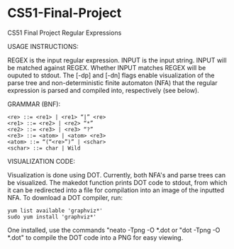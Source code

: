 CS51-Final-Project
==================

CS51 Final Project Regular Expressions

USAGE INSTRUCTIONS:

	

REGEX is the input regular expression.  INPUT is the input string.  INPUT will be
matched against REGEX.  Whether INPUT matches REGEX will be ouputed to stdout. 
The [-dp] and [-dn] flags enable visualization of the parse tree and non-deterministic
finite automaton (NFA) that the regular expression is parsed and compiled into,
respectively (see below).  

GRAMMAR (BNF):

	<re> ::= <re1> | <re1> “|” <re>
	<re1> ::= <re2> | <re2> “*”
	<re2> ::= <re3> | <re3> “?”
	<re3> ::= <atom> | <atom> <re3>
	<atom> ::= “(“<re>”)” | <schar>
	<schar> ::= char | Wild


VISUALIZATION CODE:

Visualization is done using DOT.  Currently, both NFA's and parse trees
can be visualized.   The makedot function prints DOT code to stdout, 
from which it can be redirected into a file for compilation into an image 
of the inputted NFA. To download a DOT compiler, run:

	yum list available 'graphviz*'
	sudo yum install 'graphviz*'

One installed, use the commands "neato  -Tpng -O *.dot or "dot  -Tpng -O *.dot"
to compile the DOT code into a PNG for easy viewing.